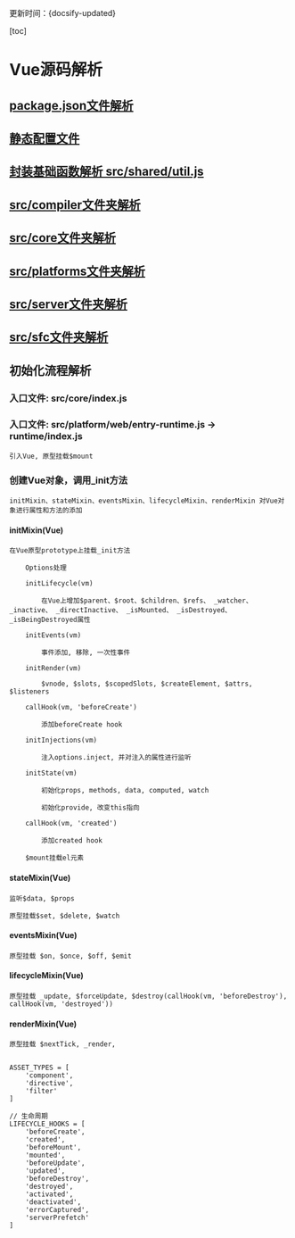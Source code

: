 
更新时间：{docsify-updated}

[toc]

# Vue源码解析

## [package.json文件解析](./package)

## [静态配置文件](./config)

## [封装基础函数解析 src/shared/util.js](./util)

## [src/compiler文件夹解析](./compiler)

## [src/core文件夹解析](./core)

## [src/platforms文件夹解析](./platforms)

## [src/server文件夹解析](./server)

## [src/sfc文件夹解析](./sfc)

## 初始化流程解析

### 入口文件: src/core/index.js

### 入口文件: src/platform/web/entry-runtime.js -> runtime/index.js

    引入Vue, 原型挂载$mount


### 创建Vue对象，调用_init方法

    initMixin、stateMixin、eventsMixin、lifecycleMixin、renderMixin 对Vue对象进行属性和方法的添加

#### initMixin(Vue)

    在Vue原型prototype上挂载_init方法
    
        Options处理
        
        initLifecycle(vm)  
        
            在Vue上增加$parent、$root、$children、$refs、 _watcher、 _inactive、 _directInactive、 _isMounted、 _isDestroyed、 _isBeingDestroyed属性
        
        initEvents(vm)  
        
            事件添加, 移除, 一次性事件
            
        initRender(vm)
        
            $vnode, $slots, $scopedSlots, $createElement, $attrs, $listeners
            
        callHook(vm, 'beforeCreate')
        
            添加beforeCreate hook
            
        initInjections(vm)
        
            注入options.inject, 并对注入的属性进行监听
            
        initState(vm)
        
            初始化props, methods, data, computed, watch
            
            初始化provide, 改变this指向
            
        callHook(vm, 'created')
        
            添加created hook
            
        $mount挂载el元素
        
    
#### stateMixin(Vue)

    监听$data, $props
    
    原型挂载$set, $delete, $watch
    
    
#### eventsMixin(Vue)

    原型挂载 $on, $once, $off, $emit

    
#### lifecycleMixin(Vue)

    原型挂载 _update, $forceUpdate, $destroy(callHook(vm, 'beforeDestroy'), callHook(vm, 'destroyed'))

    
#### renderMixin(Vue)

    原型挂载 $nextTick, _render, 
    

    ASSET_TYPES = [
        'component',
        'directive',
        'filter'
    ]
    
    // 生命周期
    LIFECYCLE_HOOKS = [
        'beforeCreate',
        'created',
        'beforeMount',
        'mounted',
        'beforeUpdate',
        'updated',
        'beforeDestroy',
        'destroyed',
        'activated',
        'deactivated',
        'errorCaptured',
        'serverPrefetch'
    ]


